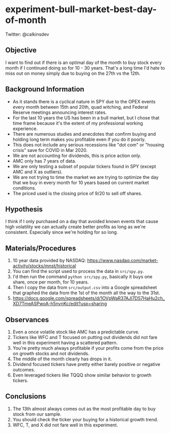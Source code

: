 # experiment-bull-market-best-day-of-month

Twitter: @calkinsdev

## Objective

I want to find out if there is an optimal day of the month to buy stock every month if I continued doing so for 10 - 30 years.  That's a long time I'd hate to miss out on money simply due to buying on the 27th vs the 12th.

## Background Information

- As it stands there is a cyclical nature in SPY due to the OPEX events every month between 15th and 20th, quad witching, and Federal Reserve meetings announcing interest rates.
- For the last 10 years the US has been in a bull market, but I chose that time frame because it's the extent of my professional working experience.
- There are numerous studies and anecdotes that confirm buying and holding long term makes you profitable even if you do it poorly.
- This does not include any serious recessions like "dot com" or "housing crisis" save for COVID in Mar 2020.
- We are not accounting for dividends, this is price action only.
- AMC only has 7 years of data.
- We are only testing a subset of popular tickers found in SPY (except AMC and X as outliers).
- We are not trying to time the market we are trying to optimize the day that we buy in every month for 10 years based on current market conditions.
- The priced used is the closing price of 9/20 to sell off shares.

## Hypothesis

I think if I only purchased on a day that avoided known events that cause high volatility we can actually create better profits as long as we're consistent.  Especially since we're holding for so long.

## Materials/Procedures 

1. 10 year data provided by NASDAQ: https://www.nasdaq.com/market-activity/stocks/mnst/historical 
1. You can find the script used to process the data in `src/spy.py`.
1. I'd then run the command `python src/spy.py`, basically it buys one share, once per month, for 10 years.
1. Then I copy the data from `src/output.csv` into a Google spreadsheet that graphed the data from the 1st of the month all the way to the 31st.
1. https://docs.google.com/spreadsheets/d/1OVpWaR37AJl7D57HaHu2ch_XD7TmeASPwoA-h5nvnKc/edit?usp=sharing

## Observances

1. Even a once volatile stock like AMC has a predictable curve.
1. Tickers like WFC and T focused on putting out dividends did not fare well in this experiment having a scattered pattern.
1. You're pretty much always profitable if your profits come from the price on growth stocks and not dividends.
1. The middle of the month clearly has drops in it.
1. Dividend focused tickers have pretty either barely positive or negative outcomes.
1. Even leveraged tickers like TQQQ show similar behavior to growth tickers.

## Conclusions

1. The 13th almost always comes out as the most profitable day to buy stock from our sample.
1. You should check the ticker your buying for a historical growth trend. 
1. WFC, T, and X did not fare well in this experiment.

